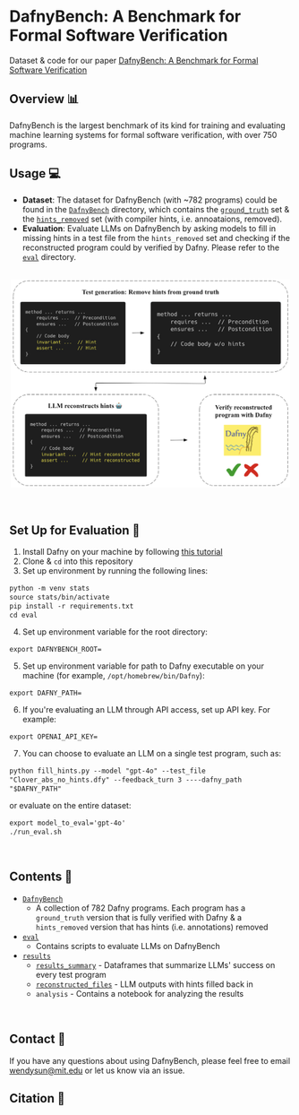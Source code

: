 # DafnyBench: A Benchmark for Formal Software Verification

Dataset & code for our paper [DafnyBench: A Benchmark for Formal Software Verification]()
<br>

## Overview 📊

DafnyBench is the largest benchmark of its kind for training and evaluating machine learning systems for formal software verification, with over 750 programs.
<br>


## Usage 💻

- <b>Dataset</b>: The dataset for DafnyBench (with ~782 programs) could be found in the [`DafnyBench`](DafnyBench) directory, which contains the [`ground_truth`](DafnyBench/dataset/ground_truth/) set & the [`hints_removed`](DafnyBench/dataset/hints_removed) set (with compiler hints, i.e. annoataions, removed).
- <b>Evaluation</b>: Evaluate LLMs on DafnyBench by asking models to fill in missing hints in a test file from the `hints_removed` set and checking if the reconstructed program could by verified by Dafny. Please refer to the [`eval`](evals) directory.
<br>

<img src="assets/task_overview.png" style="width: 500px; display: block; margin-left: auto; margin-right: auto;">
<br><br>


## Set Up for Evaluation 🔧

1. Install Dafny on your machine by following [this tutorial](https://dafny.org/dafny/Installation)
2. Clone & `cd` into this repository
3. Set up environment by running the following lines:
```
python -m venv stats
source stats/bin/activate
pip install -r requirements.txt
cd eval
```
4. Set up environment variable for the root directory:
```
export DAFNYBENCH_ROOT=
```
5. Set up environment variable for path to Dafny executable on your machine (for example, `/opt/homebrew/bin/Dafny`):
```
export DAFNY_PATH=
```
6. If you're evaluating an LLM through API access, set up API key. For example:
```
export OPENAI_API_KEY=
```
7. You can choose to evaluate an LLM on a single test program, such as:
```
python fill_hints.py --model "gpt-4o" --test_file "Clover_abs_no_hints.dfy" --feedback_turn 3 ----dafny_path "$DAFNY_PATH"
```
or evaluate on the entire dataset:
```
export model_to_eval='gpt-4o'
./run_eval.sh
```
<br>


## Contents 📁

- [`DafnyBench`](DafnyBench)
  - A collection of 782 Dafny programs. Each program has a `ground_truth` version that is fully verified with Dafny & a `hints_removed` version that has hints (i.e. annotations) removed
- [`eval`](eval)
  - Contains scripts to evaluate LLMs on DafnyBench
- [`results`](results)
  - [`results_summary`](results/results_summary) - Dataframes that summarize LLMs' success on every test program
  - [`reconstructed_files`](results/reconstructed_files) - LLM outputs with hints filled back in
  - `analysis` - Contains a notebook for analyzing the results
<br>


## Contact 📩

If you have any questions about using DafnyBench, please feel free to email [wendysun@mit.edu](mailto:wendysun@mit.edu) or let us know via an issue.
<br>


## Citation 📎

